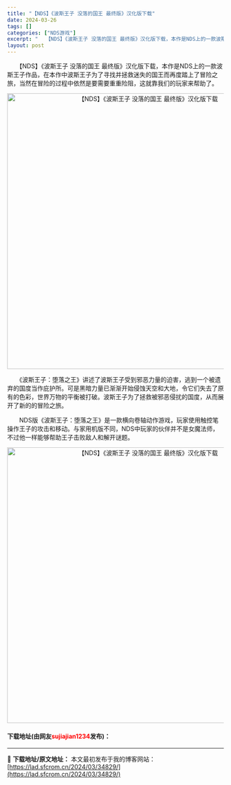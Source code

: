 ```yaml
---
title: "【NDS】《波斯王子 没落的国王 最终版》汉化版下载"
date: 2024-03-26
tags: []
categories: ["NDS游戏"]
excerpt: "　　【NDS】《波斯王子 没落的国王 最终版》汉化版下载，本作是NDS上的一款波斯王子作品，在本作中波斯王子为了寻找并拯救迷失的国王而再度踏上了冒险之旅，当然在冒险的过程中依然是要需要重重险阻，这就靠我们的玩家来帮助了。 　　《波斯王子：堕落之王》讲述了波斯王子受到邪恶力量的迫害，逃到一个被遗弃的国&hellip;"
layout: post
---
```


 <p>　　【NDS】《波斯王子 没落的国王 最终版》汉化版下载，本作是NDS上的一款波斯王子作品，在本作中波斯王子为了寻找并拯救迷失的国王而再度踏上了冒险之旅，当然在冒险的过程中依然是要需要重重险阻，这就靠我们的玩家来帮助了。</p> <p align="center"><img align="" border="0" src="https://lad.sfcrom.cn/wp-content/uploads/2024/03/20240326_660229ac434ba.jpg" width="640" alt="【NDS】《波斯王子 没落的国王 最终版》汉化版下载" /></p> <p>　　《波斯王子：堕落之王》讲述了波斯王子受到邪恶力量的迫害，逃到一个被遗弃的国度当作庇护所。可是黑暗力量已渐渐开始侵蚀天空和大地，令它们失去了原有的色彩，世界万物的平衡被打破。波斯王子为了拯救被邪恶侵扰的国度，从而展开了新的的冒险之旅。</p> <p>　　NDS版《波斯王子：堕落之王》是一款横向卷轴动作游戏，玩家使用触控笔操作王子的攻击和移动。与家用机版不同，NDS中玩家的伙伴并不是女魔法师，不过他一样能够帮助王子击败敌人和解开谜题。</p> <p align="center"><img align="" border="0" src="https://lad.sfcrom.cn/wp-content/uploads/2024/03/20240326_660229acb020a.jpg" width="640" alt="【NDS】《波斯王子 没落的国王 最终版》汉化版下载" /></p> <p><h4>下载地址(由网友<font color="red">sujiajian1234</font>发布)：</h4></p> 

---
📖 **下载地址/原文地址：** 本文最初发布于我的博客网站：[https://lad.sfcrom.cn/2024/03/34829/](https://lad.sfcrom.cn/2024/03/34829/)
